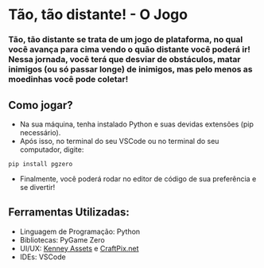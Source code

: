 # Tão, tão distante! - O Jogo



### Tão, tão distante se trata de um jogo de plataforma, no qual você avança para cima vendo o quão distante você poderá ir! Nessa jornada, você terá que desviar de obstáculos, matar inimigos (ou só passar longe) de inimigos, mas pelo menos as moedinhas você pode coletar!

##

## Como jogar?

* Na sua máquina, tenha instalado Python e suas devidas extensões (pip necessário).
* Após isso, no terminal do seu VSCode ou no terminal do seu computador, digite:

```
pip install pgzero
```
* Finalmente, você poderá rodar no editor de código de sua preferência e se divertir!

##

## Ferramentas Utilizadas:

* Linguagem de Programação: Python
* Bibliotecas: PyGame Zero
* UI/UX: <a href="https://kenney.nl/assets/1-bit-platformer-pack">Kenney Assets</a> e <a href="https://craftpix.net/freebies/free-pixel-art-tiny-hero-sprites/">CraftPix.net</a>
* IDEs: VSCode






